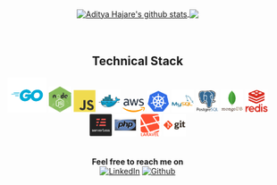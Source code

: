 <div align="center">
    <a href="https://github.com/aditya43">
    <img align="center" src=https://github-readme-stats.vercel.app/api?username=aditya43&show_icons=true&hide=issues&theme=buefy" alt="Aditya Hajare's github stats" />
    </a>
    <a href="https://github.com/aditya43"><img align="center" src="https://github-readme-stats.anuraghazra1.vercel.app/api/top-langs/?username=aditya43&layout=compact&theme=buefy" /></a>
</div>
<br><br>
<div align="center">
    <h2>Technical Stack</h2>
    <code><a href="https://github.com/aditya43" alt="Go Programming Language"><img width="70px" src="https://raw.githubusercontent.com/aditya43/aditya43/master/assets/golang.svg"></a></code>
    <code><img width="40px" src="https://raw.githubusercontent.com/aditya43/aditya43/master/assets/nodejs.svg"></code>
    <code><img width="40px" src="https://raw.githubusercontent.com/aditya43/aditya43/master/assets/javascript.svg"></code>
    <code><img width="40px" src="https://raw.githubusercontent.com/aditya43/aditya43/master/assets/docker.svg"></code>
    <code><img width="40px" src="https://raw.githubusercontent.com/aditya43/aditya43/master/assets/aws.svg"></code>
    <code><img width="40px" src="https://raw.githubusercontent.com/aditya43/aditya43/master/assets/kubernetes.svg"></code>
    <code><img width="40px" src="https://raw.githubusercontent.com/aditya43/aditya43/master/assets/mysql.svg"></code>
    <code><img width="40px" src="https://raw.githubusercontent.com/aditya43/aditya43/master/assets/postgre.svg"></code>
    <code><img width="40px" src="https://raw.githubusercontent.com/aditya43/aditya43/master/assets/mongo.svg"></code>
    <code><img width="40px" src="https://raw.githubusercontent.com/aditya43/aditya43/master/assets/redis.svg"></code>
    <code><img width="40px" src="https://raw.githubusercontent.com/aditya43/aditya43/master/assets/serverless.svg"></code>
    <code><img width="40px" src="https://raw.githubusercontent.com/aditya43/aditya43/master/assets/php.svg"></code>
    <code><img width="40px" src="https://raw.githubusercontent.com/aditya43/aditya43/master/assets/laravel.svg"></code>
    <code><img width="40px" src="https://raw.githubusercontent.com/aditya43/aditya43/master/assets/git.svg"></code>
</div>
<br><br>
<div align="center">
    <b>Feel free to reach me on</b><br>
    <a href="https://www.linkedin.com/in/aditya-hajare" target="_blank"><img src="https://img.shields.io/badge/LinkedIn-%230077B5.svg?&style=flat-square&logo=linkedin&logoColor=white" alt="LinkedIn"></a>
    <a href="https://github.com/aditya43" target="_blank"><img src="https://img.shields.io/badge/Github-%230077B5.svg?&style=flat-square&logo=github&logoColor=white" alt="Github"></a>
</div>
<!--
**aditya43/aditya43** is a ✨ _special_ ✨ repository because its `README.md` (this file) appears on your GitHub profile.

Here are some ideas to get you started:

- 🔭 I’m currently working on ...
- 🌱 I’m currently learning ...
- 👯 I’m looking to collaborate on ...
- 🤔 I’m looking for help with ...
- 💬 Ask me about ...
- 📫 How to reach me: ...
- 😄 Pronouns: ...
- ⚡ Fun fact: ...
-->
